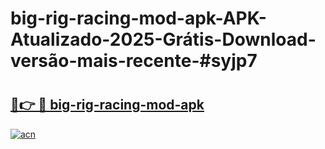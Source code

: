 # big-rig-racing-mod-apk-APK-Atualizado-2025-Grátis-Download-versão-mais-recente-#syjp7

# <h2><a href="https://ainizakaria.my?title=big-rig-racing-mod-apk&ref=22M">🔗👉 🔴 big-rig-racing-mod-apk</a></h2>

[![acn](https://github.com/user-attachments/assets/0f9c940e-d8b0-45ae-aac7-cd30a18b3e1c)](https://ainizakaria.my?title=big-rig-racing-mod-apk&ref=22M)

